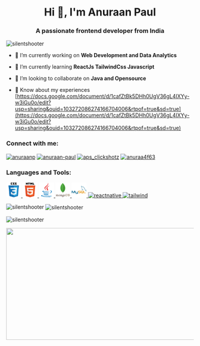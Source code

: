 <h1 align="center">Hi 👋, I'm Anuraan Paul</h1>
<h3 align="center">A passionate frontend developer from India</h3>

<p align="left"> <img src="https://komarev.com/ghpvc/?username=silentshooter&label=Profile%20views&color=0e75b6&style=flat" alt="silentshooter" /> </p>

- 🔭 I’m currently working on **Web Development and Data Analytics**

- 🌱 I’m currently learning **ReactJs TailwindCss Javascript**

- 👯 I’m looking to collaborate on **Java and Opensource**

- 📄 Know about my experiences [https://docs.google.com/document/d/1cafZtBk5DHh0UgV36gL4IXYy-w3iGu0o/edit?usp=sharing&ouid=103272086274166704006&rtpof=true&sd=true](https://docs.google.com/document/d/1cafZtBk5DHh0UgV36gL4IXYy-w3iGu0o/edit?usp=sharing&ouid=103272086274166704006&rtpof=true&sd=true)

<h3 align="left">Connect with me:</h3>
<p align="left">
<a href="https://twitter.com/anuraanp" target="blank"><img align="center" src="https://raw.githubusercontent.com/rahuldkjain/github-profile-readme-generator/master/src/images/icons/Social/twitter.svg" alt="anuraanp" height="30" width="40" /></a>
<a href="https://linkedin.com/in/anuraan-paul" target="blank"><img align="center" src="https://raw.githubusercontent.com/rahuldkjain/github-profile-readme-generator/master/src/images/icons/Social/linked-in-alt.svg" alt="anuraan-paul" height="30" width="40" /></a>
<a href="https://instagram.com/aps_clickshotz" target="blank"><img align="center" src="https://raw.githubusercontent.com/rahuldkjain/github-profile-readme-generator/master/src/images/icons/Social/instagram.svg" alt="aps_clickshotz" height="30" width="40" /></a>
<a href="https://auth.geeksforgeeks.org/user/anuraa4f63" target="blank"><img align="center" src="https://raw.githubusercontent.com/rahuldkjain/github-profile-readme-generator/master/src/images/icons/Social/geeks-for-geeks.svg" alt="anuraa4f63" height="30" width="40" /></a>
</p>

<h3 align="left">Languages and Tools:</h3>
<p align="left"> <a href="https://www.w3schools.com/css/" target="_blank" rel="noreferrer"> <img src="https://raw.githubusercontent.com/devicons/devicon/master/icons/css3/css3-original-wordmark.svg" alt="css3" width="40" height="40"/> </a> <a href="https://www.w3.org/html/" target="_blank" rel="noreferrer"> <img src="https://raw.githubusercontent.com/devicons/devicon/master/icons/html5/html5-original-wordmark.svg" alt="html5" width="40" height="40"/> </a> <a href="https://www.java.com" target="_blank" rel="noreferrer"> <img src="https://raw.githubusercontent.com/devicons/devicon/master/icons/java/java-original.svg" alt="java" width="40" height="40"/> </a> <a href="https://www.mongodb.com/" target="_blank" rel="noreferrer"> <img src="https://raw.githubusercontent.com/devicons/devicon/master/icons/mongodb/mongodb-original-wordmark.svg" alt="mongodb" width="40" height="40"/> </a> <a href="https://www.mysql.com/" target="_blank" rel="noreferrer"> <img src="https://raw.githubusercontent.com/devicons/devicon/master/icons/mysql/mysql-original-wordmark.svg" alt="mysql" width="40" height="40"/> </a> <a href="https://reactnative.dev/" target="_blank" rel="noreferrer"> <img src="https://reactnative.dev/img/header_logo.svg" alt="reactnative" width="40" height="40"/> </a> <a href="https://tailwindcss.com/" target="_blank" rel="noreferrer"> <img src="https://www.vectorlogo.zone/logos/tailwindcss/tailwindcss-icon.svg" alt="tailwind" width="40" height="40"/> </a> </p>

<p><img align="left" src="https://github-readme-stats.vercel.app/api/top-langs?username=silentshooter&show_icons=true&locale=en&layout=compact" alt="silentshooter" /></p>

<p>&nbsp;<img align="center" src="https://github-readme-stats.vercel.app/api?username=silentshooter&show_icons=true&locale=en" alt="silentshooter" /></p>

<p><img align="center" src="https://github-readme-streak-stats.herokuapp.com/?user=silentshooter&" alt="silentshooter" /></p>

<div align="center">
  <img src="https://media.giphy.com/media/dWesBcTLavkZuG35MI/giphy.gif" width="600" height="300"/>
</div>
